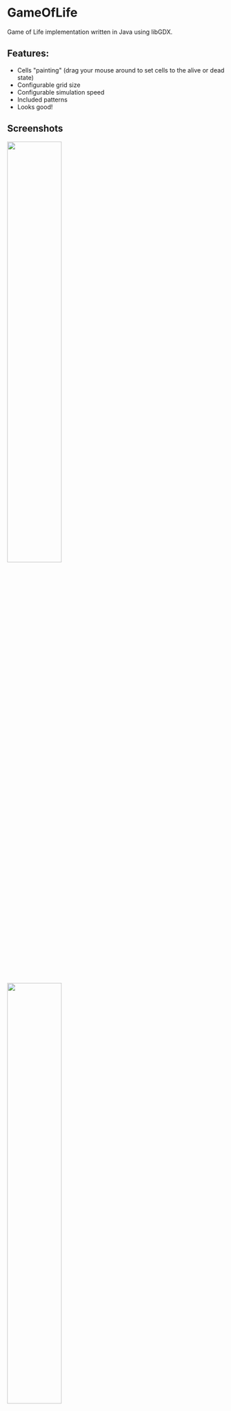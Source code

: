 # GameOfLife
Game of Life implementation written in Java using libGDX.
## Features:
- Cells "painting" (drag your mouse around to set cells to the alive or dead state)
- Configurable grid size
- Configurable simulation speed
- Included patterns
- Looks good!
## Screenshots
<p>
<img src="https://i.imgur.com/urWYSdc.png" style="display:block;" width="50%">
<img src="https://i.imgur.com/1FBywRN.png" style="display:block;" width="50%">
</p>


